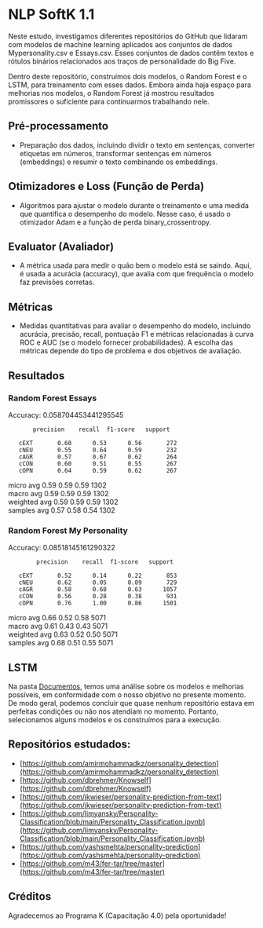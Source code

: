 ﻿# NLP SoftK 1.1

Neste estudo, investigamos diferentes repositórios do GitHub que lidaram com modelos de machine learning aplicados aos conjuntos de dados Mypersonality.csv e Essays.csv. Esses conjuntos de dados contêm textos e rótulos binários relacionados aos traços de personalidade do Big Five.

Dentro deste repositório, construímos dois modelos, o Random Forest e o LSTM, para treinamento com esses dados. Embora ainda haja espaço para melhorias nos modelos, o Random Forest já mostrou resultados promissores o suficiente para continuarmos trabalhando nele.

## Pré-processamento

- Preparação dos dados, incluindo dividir o texto em sentenças, converter etiquetas em números, transformar sentenças em números (embeddings) e resumir o texto combinando os embeddings.

## Otimizadores e Loss (Função de Perda)

- Algoritmos para ajustar o modelo durante o treinamento e uma medida que quantifica o desempenho do modelo. Nesse caso, é usado o otimizador Adam e a função de perda binary_crossentropy.

## Evaluator (Avaliador)

- A métrica usada para medir o quão bem o modelo está se saindo. Aqui, é usada a acurácia (accuracy), que avalia com que frequência o modelo faz previsões corretas.

## Métricas

- Medidas quantitativas para avaliar o desempenho do modelo, incluindo acurácia, precisão, recall, pontuação F1 e métricas relacionadas à curva ROC e AUC (se o modelo fornecer probabilidades). A escolha das métricas depende do tipo de problema e dos objetivos de avaliação.

## Resultados

### Random Forest Essays

Accuracy: 0.058704453441295545

           precision    recall  f1-score   support
  
       cEXT       0.60      0.53      0.56       272
       cNEU       0.55      0.64      0.59       232
       cAGR       0.57      0.67      0.62       264
       cCON       0.60      0.51      0.55       267
       cOPN       0.64      0.59      0.62       267
  

micro avg 0.59 0.59 0.59 1302  
macro avg 0.59 0.59 0.59 1302  
weighted avg 0.59 0.59 0.59 1302  
samples avg 0.57 0.58 0.54 1302


### Random Forest My Personality

Accuracy: 0.08518145161290322

            precision    recall  f1-score   support
        
       cEXT       0.52      0.14      0.22       853
       cNEU       0.62      0.05      0.09       729
       cAGR       0.58      0.68      0.63      1057
       cCON       0.56      0.28      0.38       931
       cOPN       0.76      1.00      0.86      1501
        

micro avg 0.66 0.52 0.58 5071  
macro avg 0.61 0.43 0.43 5071  
weighted avg 0.63 0.52 0.50 5071  
samples avg 0.68 0.51 0.55 5071


## LSTM

Na pasta [Documentos](https://github.com/LisandraMoura/NLP_Soft_K_1.1/tree/main/Documentos), temos uma análise sobre os modelos e melhorias possíveis, em conformidade com o nosso objetivo no presente momento. De modo geral, podemos concluir que quase nenhum repositório estava em perfeitas condições ou não nos atendiam no momento. Portanto, selecionamos alguns modelos e os construímos para a execução.

## Repositórios estudados:

- [https://github.com/amirmohammadkz/personality_detection](https://github.com/amirmohammadkz/personality_detection)
- [https://github.com/dbrehmer/Knowself](https://github.com/dbrehmer/Knowself)
- [https://github.com/jkwieser/personality-prediction-from-text](https://github.com/jkwieser/personality-prediction-from-text)
- [https://github.com/limyansky/Personality-Classification/blob/main/Personality_Classification.ipynb](https://github.com/limyansky/Personality-Classification/blob/main/Personality_Classification.ipynb)
- [https://github.com/yashsmehta/personality-prediction](https://github.com/yashsmehta/personality-prediction)
- [https://github.com/m43/fer-tar/tree/master](https://github.com/m43/fer-tar/tree/master)

## Créditos

Agradecemos ao Programa K (Capacitação 4.0) pela oportunidade!
